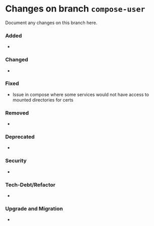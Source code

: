 # Changes on branch `compose-user`
Document any changes on this branch here.
### Added
- 

### Changed
- 

### Fixed
- Issue in compose where some services would not have access to mounted directories for certs

### Removed
- 

### Deprecated
- 

### Security
- 

### Tech-Debt/Refactor
- 

### Upgrade and Migration
- 
